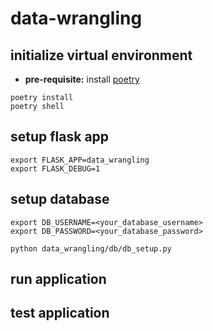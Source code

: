 # data-wrangling

## initialize virtual environment

- **pre-requisite:** install [poetry](https://python-poetry.org) 

```
poetry install
poetry shell
```

## setup flask app

```
export FLASK_APP=data_wrangling
export FLASK_DEBUG=1
```

## setup database

```
export DB_USERNAME=<your_database_username>
export DB_PASSWORD=<your_database_password>

python data_wrangling/db/db_setup.py
```


## run application


## test application